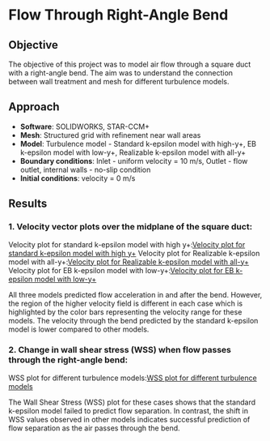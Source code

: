 # Flow Through Right-Angle Bend

## Objective
The objective of this project was to model air flow through a square duct with a right-angle bend. The aim was to understand the connection between wall treatment and mesh for different turbulence models.

## Approach
- **Software**: SOLIDWORKS, STAR-CCM+
- **Mesh**: Structured grid with refinement near wall areas
- **Model**: Turbulence model - Standard k-epsilon model with high-y+, EB k-epsilon model with low-y+, Realizable k-epsilon model with all-y+
- **Boundary conditions**: Inlet - uniform velocity = 10 m/s, Outlet - flow outlet, internal walls - no-slip condition
- **Initial conditions**: velocity = 0 m/s 

## Results
### 1. Velocity vector plots over the midplane of the square duct:

Velocity plot for standard k-epsilon model with high y+:[Velocity plot for standard k-epsilon model with high y+](images/high_y+_k-e_standard_Velocity_Midplane.png)
Velocity plot for Realizable k-epsilon model with all-y+:[Velocity plot for Realizable k-epsilon model with all-y+](images/realizable_all_y+_k-e_Velocity_Midplane.png)
Velocity plot for EB k-epsilon model with low-y+:[Velocity plot for EB k-epsilon model with low-y+](images/low_y+_k-e_EB_Velocity_Midplane.png)

All three models predicted flow acceleration in and after the bend. However, the region of the higher velocity field is different in each case which is highlighted by the color bars representing the velocity range for these models. The velocity through the bend predicted by the standard k-epsilon model is lower compared to other models.

### 2. Change in wall shear stress (WSS) when flow passes through the right-angle bend:

WSS plot for different turbulence models:[WSS plot for different turbulence models](images/WSS.png)

The Wall Shear Stress (WSS) plot for these cases shows that the standard k-epsilon model failed to predict flow separation. In contrast, the shift in WSS values observed in other models indicates successful prediction of flow separation as the air passes through the bend.
